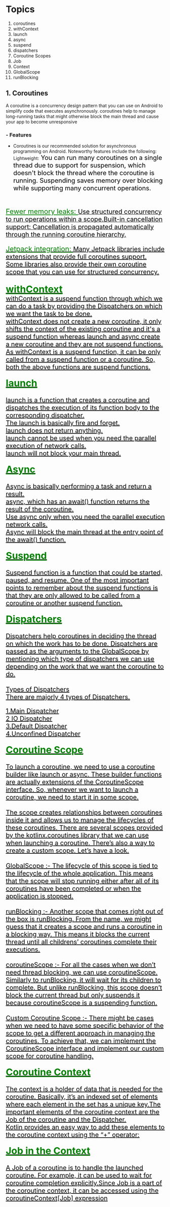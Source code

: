 # Topics

1. coroutines
2. withContext
3. launch
4. async
5. suspend
6. dispatchers
7. Coroutine Scopes
8. Job
9. Context
10. GlobalScope
11. runBlocking




## 1. Coroutines
 A coroutine is a concurrency design pattern that you can use on Android to simplify code that executes asynchronously.
 coroutines help to manage long-running tasks that might otherwise block the main thread and cause your app to become unresponsive
### - Features
  - Coroutines is our recommended solution for asynchronous programming on Android. Noteworthy features include the following:
Lightweight:</span><span style="color:black;font-size:20px"> You can run many coroutines on a single thread due to support for suspension, which doesn't block the thread where the coroutine is running. Suspending saves memory over blocking while supporting many concurrent operations.
 <br/>
 <br/>
 <span style="color:green;font-size:22px"><U>Fewer memory leaks: </span><span style="color:black;font-size:20px"> Use structured concurrency to run operations within a scope.Built-in cancellation support: Cancellation is propagated automatically through the running coroutine hierarchy.
 <br/>

 <span style="color:green;font-size:22px"><U>Jetpack integration: </span><span style="color:black;font-size:20px">Many Jetpack libraries include extensions that provide full coroutines support. Some libraries also provide their own coroutine scope that you can use for structured concurrency.</span>
 <br/>
<br/>
<span style="color:green;font-weight:700;font-size:30px"><U>withContext</span>
<span style="color:black;font-size:20px">
<br/>
withContext is a suspend function through which we can do a task by providing the Dispatchers on which we want the task to be done.
<br/>
 withContext does not create a new coroutine, it only shifts the context of the existing coroutine and it's a suspend function whereas launch and async create a new coroutine and they are not suspend functions.
<br/>
As withContext is a suspend function, it can be only called from a suspend function or a coroutine. So, both the above functions are suspend functions.

<span style="color:green;font-weight:700;font-size:30px"><U>launch</span>  
<span style="color:black;font-size:20px">
<br/> launch is a function that creates a coroutine and dispatches the execution of its function body to the corresponding dispatcher.
<br/> The launch is basically fire and forget.
<br/> launch does not return anything.
<br/> launch cannot be used when you need the parallel execution of network calls.
<br/>launch will not block your main thread.

<span style="color:green;font-weight:700;font-size:30px"><U>Async</span>  
<span style="color:black;font-size:20px">
<br/> Async is basically performing a task and return a result.
<br/> async, which has an await() function returns the result of the coroutine.
<br/> Use async only when you need the parallel execution network calls.
<br/> Async will block the main thread at the entry point of the await() function. 

<span style="color:green;font-weight:700;font-size:30px"><U>Suspend</span>  
<span style="color:black;font-size:20px">
<br/>
 Suspend function is a function that could be started, paused, and resume. One of the most important points to remember about the suspend functions is that they are only allowed to be called from a coroutine or another suspend function.
 
 <span style="color:green;font-weight:700;font-size:30px"><U>Dispatchers </span>  
<span style="color:black;font-size:20px">
<br/>
Dispatchers help coroutines in deciding the thread on which the work has to be done. Dispatchers are passed as the arguments to the GlobalScope by mentioning which type of dispatchers we can use depending on the work that we want the coroutine to do.<br/><br/>
<U>Types of Dispatchers<br/>
There are majorly 4 types of Dispatchers.<br/>

1.Main  Dispatcher<br/>
2 IO Dispatcher<br/>
3.Default Dispatcher<br/>
4.Unconfined Dispatcher

<span style="color:green;font-weight:700;font-size:30px"><U>Coroutine Scope </span>  
<span style="color:black;font-size:20px">
<br/>To launch a coroutine, we need to use a coroutine builder like launch or async. These builder functions are actually extensions of the CoroutineScope interface. So, whenever we want to launch a coroutine, we need to start it in some scope.<br/><br/>The scope creates relationships between coroutines inside it and allows us to manage the lifecycles of these coroutines. There are several scopes provided by the kotlinx.coroutines library that we can use when launching a coroutine. There’s also a way to create a custom scope. Let’s have a look.
<br/><br/><u>
GlobalScope :-</u> The lifecycle of this scope is tied to the lifecycle of the whole application. This means that the scope will stop running either after all of its coroutines have been completed or when the application is stopped.
<br/><br/><u>
runBlocking :-</u> Another scope that comes right out of the box is runBlocking. From the name, we might guess that it creates a scope and runs a coroutine in a blocking way. This means it blocks the current thread until all childrens’ coroutines complete their executions.
<br/><br/><u>
coroutineScope :-</u> For all the cases when we don’t need thread blocking, we can use coroutineScope. Similarly to runBlocking, it will wait for its children to complete. But unlike runBlocking, this scope doesn’t block the current thread but only suspends it because coroutineScope is a suspending function.
<br/><br/><u>
Custom Coroutine Scope :-</u> There might be cases when we need to have some specific behavior of the scope to get a different approach in managing the coroutines. To achieve that, we can implement the CoroutineScope interface and implement our custom scope for coroutine handling.

<span style="color:green;font-weight:700;font-size:30px"><U>Coroutine Context </span>  
<span style="color:black;font-size:20px">
<br/>The context is a holder of data that is needed for the coroutine. Basically, it’s an indexed set of elements where each element in the set has a unique key.The important elements of the coroutine context are the Job of the coroutine and the Dispatcher.<br/>Kotlin provides an easy way to add these elements to the coroutine context using the “+” operator:


<span style="color:green;font-weight:700;font-size:30px"><U>Job in the Context</span>  
<span style="color:black;font-size:20px">
<br/>A Job of a coroutine is to handle the launched coroutine. For example, it can be used to wait for coroutine completion explicitly.Since Job is a part of the coroutine context, it can be accessed using the coroutineContext[Job] expression


